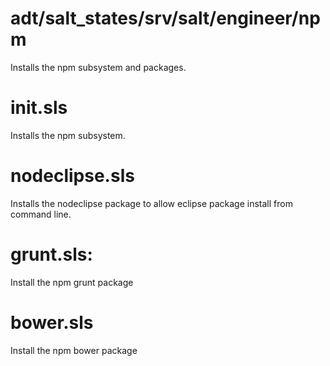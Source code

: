 adt/salt_states/srv/salt/engineer/npm
==========

Installs the npm subsystem and packages. 

init.sls
===

Installs the npm subsystem. 

nodeclipse.sls
===

Installs the nodeclipse package to allow eclipse package install from command line. 

grunt.sls:
===

Install the npm grunt package

bower.sls
===

Install the npm bower package
